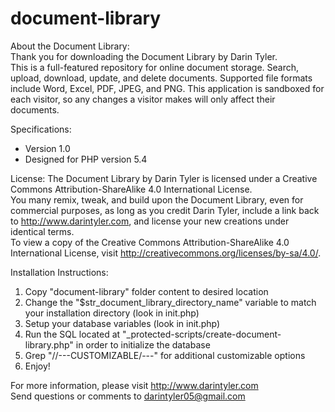 # document-library

About the Document Library:  
Thank you for downloading the Document Library by Darin Tyler.  
This is a full-featured repository for online document storage. Search, upload, download, update, and delete documents. Supported file formats include Word, Excel, PDF, JPEG, and PNG. This application is sandboxed for each visitor, so any changes a visitor makes will only affect their documents.  
  
Specifications:
- Version 1.0
- Designed for PHP version 5.4
  
License:
The Document Library by Darin Tyler is licensed under a Creative Commons Attribution-ShareAlike 4.0 International License.  
You many remix, tweak, and build upon the Document Library, even for commercial purposes, as long as you credit Darin Tyler, include a link back to http://www.darintyler.com, and license your new creations under identical terms.  
To view a copy of the Creative Commons Attribution-ShareAlike 4.0 International License, visit http://creativecommons.org/licenses/by-sa/4.0/.  
  
Installation Instructions:
1. Copy "document-library" folder content to desired location  
2. Change the "$str_document_library_directory_name" variable to match your installation directory (look in init.php)  
3. Setup your database variables (look in init.php)  
4. Run the SQL located at "_protected-scripts/create-document-library.php" in order to initialize the database  
5. Grep "//---CUSTOMIZABLE/---" for additional customizable options  
6. Enjoy!  

For more information, please visit http://www.darintyler.com  
Send questions or comments to darintyler05@gmail.com
